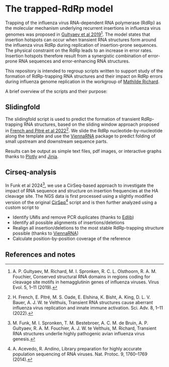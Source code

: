 # The trapped-RdRp model

Trapping of the influenza virus RNA-dependent RNA polymerase (RdRp) as the molecular mechanism underlying recurrent insertions in influenza virus genomes was proposed in [Gultyaev et al 2019](https://academic.oup.com/ve/article/doi/10.1093/ve/vez034/5552811)[^1]. The model states that insertion hotspots can occur when transient RNA structures form around the influenza virus RdRp during replication of insertion-prone sequences. The physical constraint on the RdRp leads to an increase in error rates. Insertion hotspots therefore result from a synergistic combination of error-prone RNA sequences and error-enhancing RNA structures.

This repository is intended to regroup scripts written to support study of the formation of RdRp-trapping RNA structures and their impact on RdRp errors during influenza genome replication in the workgroup of [Mathilde Richard](https://www.erasmusmc.nl/en/research/researchers/richard-mathilde).

A brief overview of the scripts and their purpose:

## Slidingfold
The slidingfold script is used to predict the formation of transient RdRp-trapping RNA structures, based on the sliding window approach proposed in [French and Pitré et al 2022](https://www.science.org/doi/10.1126/sciadv.abp8655)[^2]. We slide the RdRp nucleotide-by-nucleotide along the template and use the [ViennaRNA](https://github.com/ViennaRNA) package to predict folding of small upstream and downstream sequence parts. 

Results can be output as simple text files, pdf images, or interactive graphs thanks to [Plotly](https://github.com/plotly/plotly.py) and [Jinja](https://jinja.palletsprojects.com/en/3.1.x/).

## Cirseq-analysis
In Funk et al 2024[^3], we use a CirSeq-based approach to investigate the impact of RNA sequence and structure on insertion frequencies at the HA cleavage site. The NGS data is first processed using a slightly modified version of the original [CirSeq](https://github.com/ashleyacevedo/CirSeq)[^4] script and is then further analyzed using a custom script to
* Identify UMIs and remove PCR duplicates (thanks to [Edlib](https://github.com/Martinsos/edlib))
* Identify all possible alignments of insertions/deletions
* Realign all insertion/deletions to the most stable RdRp-trapping structure possible (thanks to [ViennaRNA](https://github.com/ViennaRNA))
* Calculate position-by-position coverage of the reference

## References and notes
[^1]: A. P. Gultyaev, M. Richard, M. I. Spronken, R. C. L. Olsthoorn, R. A. M. Fouchier, Conserved structural RNA domains in regions coding for cleavage site motifs in hemagglutinin genes of influenza viruses. Virus Evol. 5, 1–11 (2019).
[^2]: H. French, E. Pitré, M. S. Oade, E. Elshina, K. Bisht, A. King, D. L. V. Bauer, A. J. W. te Velthuis, Transient RNA structures cause aberrant influenza virus replication and innate immune activation. Sci. Adv. 8, 1–11 (2022).
[^3]: M. Funk, M. I. Spronken, T. M. Bestebroer, A. C. M. de Bruin, A. P. Gultyaev, R. A. M. Fouchier, A. J. W. te Velthuis, M. Richard, Transient RNA structures underlie highly pathogenic avian influenza virus genesis.
[^4]: A. Acevedo, R. Andino, Library preparation for highly accurate population sequencing of RNA viruses. Nat. Protoc. 9, 1760–1769 (2014).